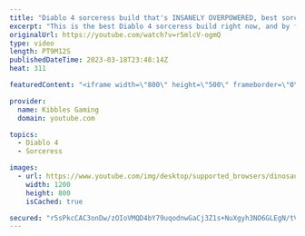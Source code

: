 ```yaml
---
title: "Diablo 4 sorceress build that's INSANELY OVERPOWERED, best sorceress lightning build by far"
excerpt: "This is the best Diablo 4 sorceress build right now, and by far the best Diablo 4 sorceress lightning build you can use for dps, ..."
originalUrl: https://youtube.com/watch?v=r5mlcV-ogmQ
type: video
length: PT9M12S
publishedDateTime: 2023-03-18T23:48:14Z
heat: 311

featuredContent: "<iframe width=\"800\" height=\"500\" frameborder=\"0\" src=\"https://www.youtube.com/embed/r5mlcV-ogmQ\" allow=\"accelerometer; autoplay; encrypted-media; gyroscope; picture-in-picture\" allowfullscreen></iframe>"

provider:
  name: Kibbles Gaming
  domain: youtube.com

topics:
  - Diablo 4
  - Sorceress

images:
  - url: https://www.youtube.com/img/desktop/supported_browsers/dinosaur.png
    width: 1200
    height: 800
    isCached: true

secured: "r5sPkcCAC3onDw/zOIoVMQD4bY79uqodnwGaCj3Z1s+NuXgyh3NO6GLEgN/tVxzEHPwP9w3D2laBGvFk+tmrzZ52osCCrh5JiTjs+xeYJsEHJsbnuA0UaMNrw1m0D+l1SiocK9kgB74wDJFmm0RNB8PUjWQhRdUgll0bIU2xVaF7GYY8oo1BA1G95bkQ3keKhour8Ff0cb15vMhgDnM3WWHLc7HNNqMl4qR0oLSK1CSQnzaxqCtOglDbTicgh4wQqv+egk9YLwtV6nBrSy5EFZCDaw9muIACfZuCMzexD6bKS9nWro0KjSzsPKwkig6wPIl2ABFbqVRmFU6O5vS8jDT2k5nWNSzjfxGz/UXNQRSIR4CV5L0I+CnVZ0LrAE07iHJBaIAzW+P6GkbD3gScsw==;6hc+JC40Aoo4W8jMOC8YQA=="
---
```


